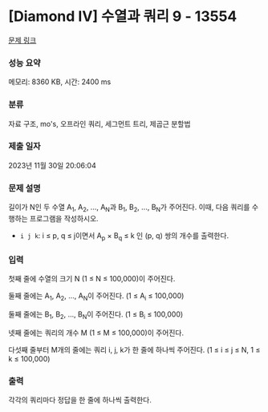 # [Diamond IV] 수열과 쿼리 9 - 13554 

[문제 링크](https://www.acmicpc.net/problem/13554) 

### 성능 요약

메모리: 8360 KB, 시간: 2400 ms

### 분류

자료 구조, mo's, 오프라인 쿼리, 세그먼트 트리, 제곱근 분할법

### 제출 일자

2023년 11월 30일 20:06:04

### 문제 설명

<p>길이가 N인 두 수열 A<sub>1</sub>, A<sub>2</sub>, ..., A<sub>N</sub>과 B<sub>1</sub>, B<sub>2</sub>, ..., B<sub>N</sub>가 주어진다. 이때, 다음 쿼리를 수행하는 프로그램을 작성하시오.</p>

<ul>
	<li><code>i j k</code>: i ≤ p, q ≤ j이면서 A<sub>p</sub> × B<sub>q</sub> ≤ k 인 (p, q) 쌍의 개수를 출력한다.</li>
</ul>

### 입력 

 <p>첫째 줄에 수열의 크기 N (1 ≤ N ≤ 100,000)이 주어진다.</p>

<p>둘째 줄에는 A<sub>1</sub>, A<sub>2</sub>, ..., A<sub>N</sub>이 주어진다. (1 ≤ A<sub>i</sub> ≤ 100,000)</p>

<p>둘째 줄에는 B<sub>1</sub>, B<sub>2</sub>, ..., B<sub>N</sub>이 주어진다. (1 ≤ B<sub>i</sub> ≤ 100,000)</p>

<p>넷째 줄에는 쿼리의 개수 M (1 ≤ M ≤ 100,000)이 주어진다.</p>

<p>다섯째 줄부터 M개의 줄에는 쿼리 i, j, k가 한 줄에 하나씩 주어진다. (1 ≤ i ≤ j ≤ N, 1 ≤ k ≤ 100,000)</p>

### 출력 

 <p>각각의 쿼리마다 정답을 한 줄에 하나씩 출력한다.</p>

